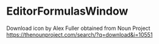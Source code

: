 # EditorFormulasWindow
Download icon by Alex Fuller obtained from Noun Project
https://thenounproject.com/search/?q=download&i=10551
